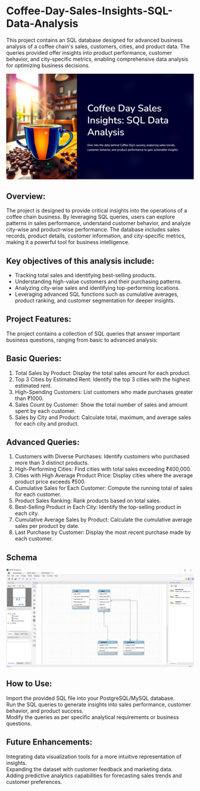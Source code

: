 # Coffee-Day-Sales-Insights-SQL-Data-Analysis
This project contains an SQL database designed for advanced business analysis of a coffee chain's sales, customers, cities, and product data. The queries provided offer insights into product performance, customer behavior, and city-specific metrics, enabling comprehensive data analysis for optimizing business decisions.

![Coffee Day Sales Insights](https://github.com/SunilKulali/Coffee-Day-Sales-Insights-SQL-Data-Analysis/raw/main/Coffee%20Day.png)

## Overview:
The project is designed to provide critical insights into the operations of a coffee chain business. By leveraging SQL queries, users can explore patterns in sales performance, understand customer behavior, and analyze city-wise and product-wise performance. The database includes sales records, product details, customer information, and city-specific metrics, making it a powerful tool for business intelligence.

## Key objectives of this analysis include:
* Tracking total sales and identifying best-selling products.<br>
* Understanding high-value customers and their purchasing patterns.<br>
* Analyzing city-wise sales and identifying top-performing locations.<br>
* Leveraging advanced SQL functions such as cumulative averages, product ranking, and customer segmentation for deeper insights.

## Project Features:
The project contains a collection of SQL queries that answer important business questions, ranging from basic to advanced analysis:

## Basic Queries:
1) Total Sales by Product: Display the total sales amount for each product.<br>
2) Top 3 Cities by Estimated Rent: Identify the top 3 cities with the highest estimated rent.<br>
3) High-Spending Customers: List customers who made purchases greater than ₹1000.<br>
4) Sales Count by Customer: Show the total number of sales and amount spent by each customer.<br>
5) Sales by City and Product: Calculate total, maximum, and average sales for each city and product.

## Advanced Queries:

1) Customers with Diverse Purchases: Identify customers who purchased more than 3 distinct products.<br>
2) High-Performing Cities: Find cities with total sales exceeding ₹400,000.<br>
3) Cities with High Average Product Price: Display cities where the average product price exceeds ₹500.<br>
4) Cumulative Sales for Each Customer: Compute the running total of sales for each customer.<br>
5) Product Sales Ranking: Rank products based on total sales.<br>
6) Best-Selling Product in Each City: Identify the top-selling product in each city.<br>
7) Cumulative Average Sales by Product: Calculate the cumulative average sales per product by date.<br>
8) Last Purchase by Customer: Display the most recent purchase made by each customer.<br>

## Schema
![Coffee Day Sales Schema](https://github.com/SunilKulali/Coffee-Day-Sales-Insights-SQL-Data-Analysis/raw/main/Scheme.png)



## How to Use:
Import the provided SQL file into your PostgreSQL/MySQL database.<br>
Run the SQL queries to generate insights into sales performance, customer behavior, and product success.<br>
Modify the queries as per specific analytical requirements or business questions.<br>

## Future Enhancements:
Integrating data visualization tools for a more intuitive representation of insights.<br>
Expanding the dataset with customer feedback and marketing data.<br>
Adding predictive analytics capabilities for forecasting sales trends and customer preferences.

